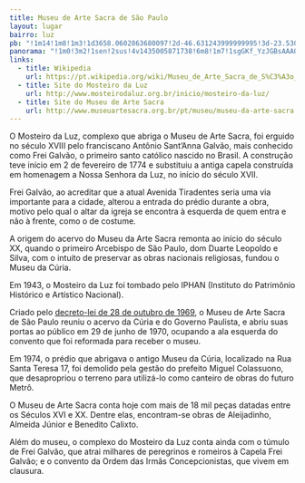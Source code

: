 ```yaml
---
title: Museu de Arte Sacra de São Paulo
layout: lugar
bairro: luz
pb: "!1m14!1m8!1m3!1d3658.0602863680097!2d-46.631243999999995!3d-23.530334!3m2!1i1024!2i768!4f13.1!3m3!1m2!1s0x94ce58f57f02e8cb%3A0xd06d353b98b623ad!2sMuseu+de+Arte+Sacra+de+S%C3%A3o+Paulo!5e0!3m2!1sen!2sbr!4v1427340919129"
panorama: "!1m0!3m2!1sen!2sus!4v1435005871738!6m8!1m7!1sgGKf_YzJGBsAAAQfCa09Tg!2m2!1d-23.530562!2d-46.631227!3f0!4f0!5f0.7820865974627469"
links: 
  - title: Wikipedia
    url: https://pt.wikipedia.org/wiki/Museu_de_Arte_Sacra_de_S%C3%A3o_Paulo
  - title: Site do Mosteiro da Luz
    url: http://www.mosteirodaluz.org.br/inicio/mosteiro-da-luz/
  - title: Site do Museu de Arte Sacra
    url: http://www.museuartesacra.org.br/pt/museu/museu-da-arte-sacra
---
```

O Mosteiro da Luz, complexo que abriga o Museu de Arte Sacra, foi erguido no século XVIII pelo franciscano Antônio Sant’Anna Galvão, mais conhecido como Frei Galvão, o primeiro santo católico nascido no Brasil. A construção teve início em <time datetime="1774-02-02">2 de fevereiro de 1774</time> e substituiu a antiga capela construída em homenagem a Nossa Senhora da Luz, no início do século XVII.

Frei Galvão, ao acreditar que a atual Avenida Tiradentes seria uma via importante para a cidade, alterou a entrada do prédio durante a obra, motivo pelo qual o altar da igreja se encontra à esquerda de quem entra e não à frente, como o de costume.

A origem do acervo do Museu da Arte Sacra remonta ao início do século XX, quando o primeiro Arcebispo de São Paulo, dom Duarte Leopoldo e Silva, com o intuito de preservar as obras nacionais religiosas, fundou o Museu da Cúria.

Em <time datetime="1943">1943</time>, o Mosteiro da Luz foi tombado pelo IPHAN (Instituto do Patrimônio Histórico e Artístico Nacional).

Criado pelo <a href="http://www.al.sp.gov.br/repositorio/legislacao/decreto.lei/1969/decreto.lei-0F-28.10.1969.html">decreto-lei de <time datetime="1969-10-28">28 de outubro de 1969</time></a>, o Museu de Arte Sacra de São Paulo reuniu o acervo da Cúria e do Governo Paulista, e abriu suas portas ao público em <time datetime="1970-06-29">29 de junho de 1970</time>, ocupando a ala esquerda do convento que foi reformada para receber o museu.

Em <time datetime="1974">1974</time>, o prédio que abrigava o antigo Museu da Cúria, localizado na Rua Santa Teresa 17, foi demolido pela gestão do prefeito Miguel Colassuono, que desapropriou o terreno para utilizá-lo como canteiro de obras do futuro Metrô.

O Museu de Arte Sacra conta hoje com mais de 18 mil peças datadas entre os Séculos XVI e XX. Dentre elas, encontram-se obras de Aleijadinho, Almeida Júnior e Benedito Calixto.

Além do museu, o complexo do Mosteiro da Luz conta ainda com o túmulo de Frei Galvão, que atrai milhares de peregrinos e romeiros à Capela Frei Galvão; e o convento da Ordem das Irmãs Concepcionistas, que vivem em clausura.